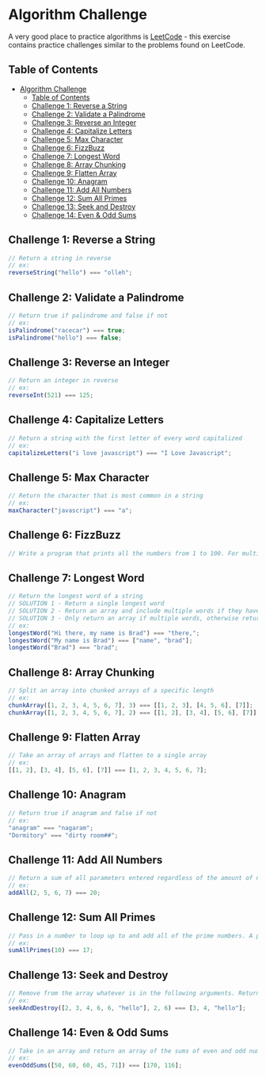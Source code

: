 # Algorithm Challenge

A very good place to practice algorithms is [LeetCode](https://leetcode.com) - this exercise contains practice challenges similar to the problems found on LeetCode.

## Table of Contents

- [Algorithm Challenge](#algorithm-challenge)
  - [Table of Contents](#table-of-contents)
  - [Challenge 1: Reverse a String](#challenge-1-reverse-a-string)
  - [Challenge 2: Validate a Palindrome](#challenge-2-validate-a-palindrome)
  - [Challenge 3: Reverse an Integer](#challenge-3-reverse-an-integer)
  - [Challenge 4: Capitalize Letters](#challenge-4-capitalize-letters)
  - [Challenge 5: Max Character](#challenge-5-max-character)
  - [Challenge 6: FizzBuzz](#challenge-6-fizzbuzz)
  - [Challenge 7: Longest Word](#challenge-7-longest-word)
  - [Challenge 8: Array Chunking](#challenge-8-array-chunking)
  - [Challenge 9: Flatten Array](#challenge-9-flatten-array)
  - [Challenge 10: Anagram](#challenge-10-anagram)
  - [Challenge 11: Add All Numbers](#challenge-11-add-all-numbers)
  - [Challenge 12: Sum All Primes](#challenge-12-sum-all-primes)
  - [Challenge 13: Seek and Destroy](#challenge-13-seek-and-destroy)
  - [Challenge 14: Even \& Odd Sums](#challenge-14-even--odd-sums)

## Challenge 1: Reverse a String

```javascript
// Return a string in reverse
// ex:
reverseString("hello") === "olleh";
```

## Challenge 2: Validate a Palindrome

```javascript
// Return true if palindrome and false if not
// ex:
isPalindrome("racecar") === true;
isPalindrome("hello") === false;
```

## Challenge 3: Reverse an Integer

```javascript
// Return an integer in reverse
// ex:
reverseInt(521) === 125;
```

## Challenge 4: Capitalize Letters

```javascript
// Return a string with the first letter of every word capitalized
// ex:
capitalizeLetters("i love javascript") === "I Love Javascript";
```

## Challenge 5: Max Character

```javascript
// Return the character that is most common in a string
// ex:
maxCharacter("javascript") === "a";
```

## Challenge 6: FizzBuzz

```javascript
// Write a program that prints all the numbers from 1 to 100. For multiples of 3, instead of the number, print "Fizz", for multiples of 5 print "Buzz". For numbers which are multiples of both 3 and 5, print "FizzBuzz".
```

## Challenge 7: Longest Word

```javascript
// Return the longest word of a string
// SOLUTION 1 - Return a single longest word
// SOLUTION 2 - Return an array and include multiple words if they have the same length
// SOLUTION 3 - Only return an array if multiple words, otherwise return a string
// ex:
longestWord("Hi there, my name is Brad") === "there,";
longestWord("My name is Brad") === ["name", "brad"];
longestWord("Brad") === "brad";
```

## Challenge 8: Array Chunking

```javascript
// Split an array into chunked arrays of a specific length
// ex:
chunkArray([1, 2, 3, 4, 5, 6, 7], 3) === [[1, 2, 3], [4, 5, 6], [7]];
chunkArray([1, 2, 3, 4, 5, 6, 7], 2) === [[1, 2], [3, 4], [5, 6], [7]];
```

## Challenge 9: Flatten Array

```javascript
// Take an array of arrays and flatten to a single array
// ex:
[[1, 2], [3, 4], [5, 6], [7]] === [1, 2, 3, 4, 5, 6, 7];
```

## Challenge 10: Anagram

```javascript
// Return true if anagram and false if not
// ex:
"anagram" === "nagaram";
"Dormitory" === "dirty room##";
```

## Challenge 11: Add All Numbers

```javascript
// Return a sum of all parameters entered regardless of the amount of numbers
// ex:
addAll(2, 5, 6, 7) === 20;
```

## Challenge 12: Sum All Primes

```javascript
// Pass in a number to loop up to and add all of the prime numbers. A prime number is a whole number greater than 1 whose only factors are 1 and itself
// ex:
sumAllPrimes(10) === 17;
```

## Challenge 13: Seek and Destroy

```javascript
// Remove from the array whatever is in the following arguments. Return the leftover numbers in an array
// ex:
seekAndDestroy([2, 3, 4, 6, 6, "hello"], 2, 6) === [3, 4, "hello"];
```

## Challenge 14: Even & Odd Sums

```javascript
// Take in an array and return an array of the sums of even and odd numbers
// ex:
evenOddSums([50, 60, 60, 45, 71]) === [170, 116];
```
